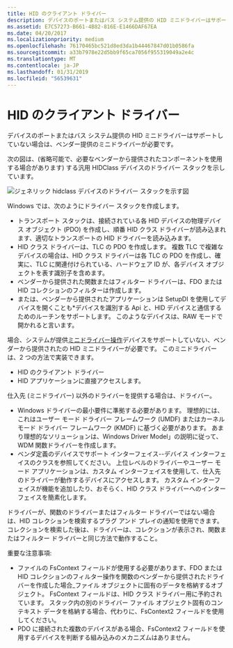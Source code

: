 ```yaml
---
title: HID のクライアント ドライバー
description: デバイスのポートまたはバス システム提供の HID ミニドライバーはサポートしていない場合は、ベンダー提供のミニドライバーが必要です。
ms.assetid: E7C57273-B661-4B82-816E-E1466DAF67EA
ms.date: 04/20/2017
ms.localizationpriority: medium
ms.openlocfilehash: 76170465bc521d8ed3da1b44467847d01b0586fa
ms.sourcegitcommit: a33b7978e22d5bb9f65ca7056f955319049a2e4c
ms.translationtype: MT
ms.contentlocale: ja-JP
ms.lasthandoff: 01/31/2019
ms.locfileid: "56539631"
---
```

# <a name="hid-client-drivers"></a>HID のクライアント ドライバー


デバイスのポートまたはバス システム提供の HID ミニドライバーはサポートしていない場合は、ベンダー提供のミニドライバーが必要です。




次の図は、(省略可能で、必要なベンダーから提供されたコンポーネントを使用する場合があります) する汎用 HIDClass デバイスのドライバー スタックを示しています。

![ジェネリック hidclass デバイスのドライバー スタックを示す図](images/zzhgdrs.png)

Windows では、次のようにドライバー スタックを作成します。

-   トランスポート スタックは、接続されている各 HID デバイスの物理デバイス オブジェクト (PDO) を作成し、順番 HID クラス ドライバーが読み込まれます、適切なトランスポートの HID ドライバーを読み込みます。
-   HID クラス ドライバーは、TLC の PDO を作成します。 複数 TLC で複雑なデバイスの場合は、HID クラス ドライバーは各 TLC の PDO を作成し、確実に、TLC に関連付けられている、ハードウェア ID が、各デバイス オブジェクトを表す識別子を含めます。
-   ベンダーから提供された関数またはフィルター ドライバーは、FDO または HID コレクションのフィルターは作成します。
-   または、ベンダーから提供されたアプリケーションは SetupDI を使用してデバイスを開くことも\*デバイスを識別する Api と、HID デバイスと通信するためのルーチンをサポートします。 このようなデバイスは、RAW モードで開かれると言います。

場合、システムが提供[ミニドライバー操作](minidriver-operations.md)デバイスをサポートしていない、ベンダーから提供されたの HID ミニドライバーが必要です。 このミニドライバーは、2 つの方法で実装できます。

-   HID のクライアント ドライバー
-   HID アプリケーションに直接アクセスします。

仕入先 (ミニドライバー) 以外のドライバーを提供する場合は、ドライバー。

-   Windows ドライバーの最小要件に準拠する必要があります。 理想的には、これはユーザー モード ドライバー フレームワーク (UMDF) またはカーネル モード ドライバー フレームワーク (KMDF) に基づく必要があります。 あまり理想的なソリューションは、Windows Driver Model」の説明に従って、WDM 関数ドライバーを作成します。
-   ベンダ定義のデバイスでサポート インターフェイス--デバイス インターフェイスのクラスを参照してください。 上位レベルのドライバーやユーザー モード アプリケーションは、カスタム インターフェイスを使用して、仕入先のドライバーが動作するデバイスにアクセスします。 カスタム インターフェイスが機能を追加したり、おそらく、HID クラス ドライバーへのインターフェイスを簡素化します。

ドライバーが、関数のドライバーまたはフィルター ドライバーではない場合は、HID コレクションを検索するプラグ アンド プレイの通知を使用できます。 コレクションを検索した後は、ドライバーは、コレクションが表示され、関数またはフィルター ドライバーと同じ方法で動作すること。

重要な注意事項:

-   ファイルの FsContext フィールドが使用する必要があります、FDO または HID コレクションのフィルター操作を関数のベンダーから提供されたドライバーを作成した場合\_ファイル オブジェクトに固有のデータを格納するオブジェクト。 FsContext フィールドは、HID クラス ドライバー用に予約されています。 スタック内の別のドライバー ファイル オブジェクト固有のコンテキスト データを格納する場合、代わりに、FsContext2 フィールドを使用してください。
-   PDO に接続された複数のデバイスがある場合、FsContext2 フィールドを使用するデバイスを判断する組み込みのメカニズムはありません。

 

 




